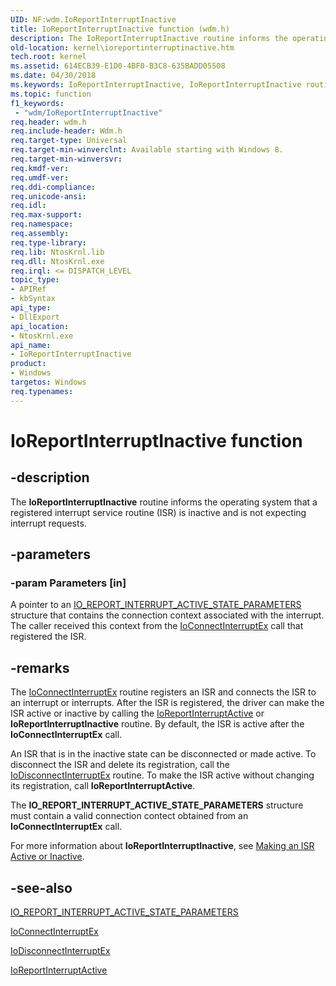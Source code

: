 ```yaml
---
UID: NF:wdm.IoReportInterruptInactive
title: IoReportInterruptInactive function (wdm.h)
description: The IoReportInterruptInactive routine informs the operating system that a registered interrupt service routine (ISR) is inactive and is not expecting interrupt requests.
old-location: kernel\ioreportinterruptinactive.htm
tech.root: kernel
ms.assetid: 614ECB39-E1D0-4BF0-B3C8-635BADD05508
ms.date: 04/30/2018
ms.keywords: IoReportInterruptInactive, IoReportInterruptInactive routine [Kernel-Mode Driver Architecture], kernel.ioreportinterruptinactive, wdm/IoReportInterruptInactive
ms.topic: function
f1_keywords:
 - "wdm/IoReportInterruptInactive"
req.header: wdm.h
req.include-header: Wdm.h
req.target-type: Universal
req.target-min-winverclnt: Available starting with Windows 8.
req.target-min-winversvr: 
req.kmdf-ver: 
req.umdf-ver: 
req.ddi-compliance: 
req.unicode-ansi: 
req.idl: 
req.max-support: 
req.namespace: 
req.assembly: 
req.type-library: 
req.lib: NtosKrnl.lib
req.dll: NtosKrnl.exe
req.irql: <= DISPATCH_LEVEL
topic_type:
- APIRef
- kbSyntax
api_type:
- DllExport
api_location:
- NtosKrnl.exe
api_name:
- IoReportInterruptInactive
product:
- Windows
targetos: Windows
req.typenames: 
---
```


# IoReportInterruptInactive function


## -description


The <b>IoReportInterruptInactive</b> routine informs the operating system that a registered interrupt service routine (ISR) is inactive and is not expecting interrupt requests.


## -parameters




### -param Parameters [in]

A pointer to an <a href="https://docs.microsoft.com/windows-hardware/drivers/ddi/wdm/ns-wdm-_io_report_interrupt_active_state_parameters">IO_REPORT_INTERRUPT_ACTIVE_STATE_PARAMETERS</a> structure that contains the connection context associated with the interrupt. The caller received this context from the <a href="https://docs.microsoft.com/windows-hardware/drivers/ddi/wdm/nf-wdm-ioconnectinterruptex">IoConnectInterruptEx</a> call that registered the ISR.


## -remarks



The <a href="https://docs.microsoft.com/windows-hardware/drivers/ddi/wdm/nf-wdm-ioconnectinterruptex">IoConnectInterruptEx</a> routine registers an ISR and connects the ISR to an interrupt or interrupts. After the ISR is registered, the driver can make the ISR active or inactive by calling the <a href="https://docs.microsoft.com/windows-hardware/drivers/ddi/wdm/nf-wdm-ioreportinterruptactive">IoReportInterruptActive</a> or <b>IoReportInterruptInactive</b> routine. By default, the ISR is active after the <b>IoConnectInterruptEx</b> call.

An ISR that is in the inactive state can be disconnected or made active. To disconnect the ISR and delete its registration, call the <a href="https://docs.microsoft.com/windows-hardware/drivers/ddi/wdm/nf-wdm-iodisconnectinterruptex">IoDisconnectInterruptEx</a> routine. To make the ISR active without changing its registration, call <b>IoReportInterruptActive</b>.

The <b>IO_REPORT_INTERRUPT_ACTIVE_STATE_PARAMETERS</b> structure must contain a valid connection contect obtained from an <b>IoConnectInterruptEx</b> call. 

For more information about <b>IoReportInterruptInactive</b>, see <a href="https://docs.microsoft.com/windows-hardware/drivers/kernel/making-an-isr-active-or-inactive">Making an ISR Active or Inactive</a>.




## -see-also




<a href="https://docs.microsoft.com/windows-hardware/drivers/ddi/wdm/ns-wdm-_io_report_interrupt_active_state_parameters">IO_REPORT_INTERRUPT_ACTIVE_STATE_PARAMETERS</a>



<a href="https://docs.microsoft.com/windows-hardware/drivers/ddi/wdm/nf-wdm-ioconnectinterruptex">IoConnectInterruptEx</a>



<a href="https://docs.microsoft.com/windows-hardware/drivers/ddi/wdm/nf-wdm-iodisconnectinterruptex">IoDisconnectInterruptEx</a>



<a href="https://docs.microsoft.com/windows-hardware/drivers/ddi/wdm/nf-wdm-ioreportinterruptactive">IoReportInterruptActive</a>
 

 

